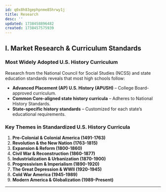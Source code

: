 ```yaml
---
id: q0x8h83gephpnme85hrwy1j
title: Research
desc: ''
updated: 1738458896482
created: 1738457575939
---
```

## **I. Market Research & Curriculum Standards**

### **Most Widely Adopted U.S. History Curriculum**
Research from the National Council for Social Studies (NCSS) and state education standards reveals that most high schools follow:
- **Advanced Placement (AP) U.S. History (APUSH)** – College Board-approved curriculum.
- **Common Core-aligned state history curricula** – Adheres to National History Standards.
- **State-specific history standards** – Customized for each state’s educational requirements.

### **Key Themes in Standardized U.S. History Curricula**
1. **Pre-Colonial & Colonial America (1491-1763)**
2. **Revolution & the New Nation (1763-1815)**
3. **Expansion & Reform (1800-1860)**
4. **Civil War & Reconstruction (1860-1877)**
5. **Industrialization & Urbanization (1870-1900)**
6. **Progressivism & Imperialism (1890-1920)**
7. **The Great Depression & WWII (1920-1945)**
8. **Cold War America (1945-1989)**
9. **Modern America & Globalization (1989-Present)**

---
